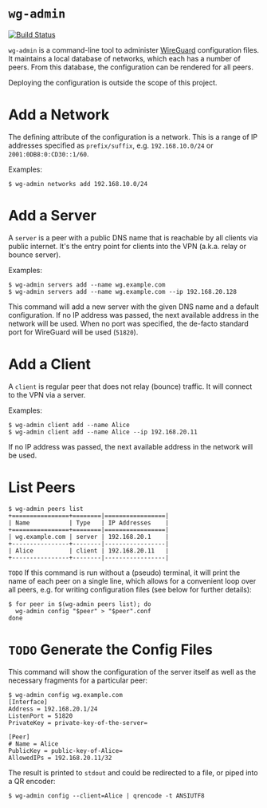 # `wg-admin`

[![Build Status](https://travis-ci.org/uhlig-it/wireguard-admin.svg?branch=master)](https://travis-ci.org/uhlig-it/wireguard-admin)

`wg-admin` is a command-line tool to administer [WireGuard](https://www.wireguard.com/) configuration files. It maintains a local database of networks, which each has a number of peers. From this database, the configuration can be rendered for all peers.

Deploying the configuration is outside the scope of this project.

# Add a Network

The defining attribute of the configuration is a network. This is a range of IP addresses specified as `prefix/suffix`, e.g. `192.168.10.0/24` or `2001:0DB8:0:CD30::1/60`.

Examples:

```command
$ wg-admin networks add 192.168.10.0/24
```

# Add a Server

A `server` is a peer with a public DNS name that is reachable by all clients via public internet. It's the entry point for clients into the VPN (a.k.a. relay or bounce server).

Examples:

```command
$ wg-admin servers add --name wg.example.com
$ wg-admin servers add --name wg.example.com --ip 192.168.20.128
```

This command will add a new server with the given DNS name and a default configuration. If no IP address was passed, the next available address in the network will be used. When no port was specified, the de-facto standard port for WireGuard will be used (`51820`).

# Add a Client

A `client` is regular peer that does not relay (bounce) traffic. It will connect to the VPN via a server.

Examples:

```command
$ wg-admin client add --name Alice
$ wg-admin client add --name Alice --ip 192.168.20.11
```

If no IP address was passed, the next available address in the network will be used.

# List Peers

```command
$ wg-admin peers list
+================+========|=================|
| Name           | Type   | IP Addresses    |
+================+========|=================|
| wg.example.com | server | 192.168.20.1    |
+----------------+--------|-----------------|
| Alice          | client | 192.168.20.11   |
+----------------+--------|-----------------|
```

`TODO` If this command is run without a (pseudo) terminal, it will print the name of each peer on a single line, which allows for a convenient loop over all peers, e.g. for writing configuration files (see below for further details):

```command
$ for peer in $(wg-admin peers list); do
  wg-admin config "$peer" > "$peer".conf
done
```

# `TODO` Generate the Config Files

This command will show the configuration of the server itself as well as the necessary fragments for a particular peer:

```command
$ wg-admin config wg.example.com
[Interface]
Address = 192.168.20.1/24
ListenPort = 51820
PrivateKey = private-key-of-the-server=

[Peer]
# Name = Alice
PublicKey = public-key-of-Alice=
AllowedIPs = 192.168.20.11/32
```

The result is printed to `stdout` and could be redirected to a file, or piped into a QR encoder:

```command
$ wg-admin config --client=Alice | qrencode -t ANSIUTF8
```
